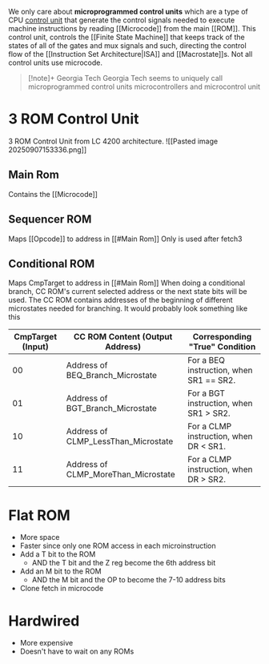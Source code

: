 We only care about **microprogrammed control units** which are a type of CPU [control unit](https://en.wikipedia.org/wiki/Control_unit) that generate the control signals needed to execute machine instructions by reading [[Microcode]] from the main [[ROM]]. This control unit, controls the [[Finite State Machine]] that keeps track of the states of all of the gates and mux signals and such, directing the control flow of the [[Instruction Set Architecture|ISA]] and [[Macrostate]]s. Not all control units use microcode.

> [!note]+ Georgia Tech
> Georgia Tech seems to uniquely call microprogrammed control units microcontrollers and microcontrol unit

# 3 ROM Control Unit
3 ROM Control Unit from LC 4200 architecture.
![[Pasted image 20250907153336.png]]
## Main Rom
Contains the [[Microcode]]
## Sequencer ROM
Maps [[Opcode]] to address in [[#Main Rom]]
Only is used after fetch3
## Conditional ROM
Maps CmpTarget to address in [[#Main Rom]]
When doing a conditional branch, CC ROM's current selected address or the next state bits will be used.
The CC ROM contains addresses of the beginning of different microstates needed for branching.
It would probably look something like this

| CmpTarget (Input) | CC ROM Content (Output Address)     | Corresponding "True" Condition          |
| ----------------- | ----------------------------------- | --------------------------------------- |
| 00                | Address of BEQ_Branch_Microstate    | For a BEQ instruction, when SR1 == SR2. |
| 01                | Address of BGT_Branch_Microstate    | For a BGT instruction, when SR1 > SR2.  |
| 10                | Address of CLMP_LessThan_Microstate | For a CLMP instruction, when DR < SR1.  |
| 11                | Address of CLMP_MoreThan_Microstate | For a CLMP instruction, when DR > SR2.  |

# Flat ROM
* More space
* Faster since only one ROM access in each microinstruction
* Add a T bit to the ROM
	* AND the T bit and the Z reg become the 6th address bit
* Add an M bit to the ROM 
	* AND the M bit and the OP to become the 7-10 address bits
* Clone fetch in microcode

# Hardwired
* More expensive
* Doesn't have to wait on any ROMs